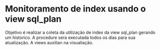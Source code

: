 # Monitoramento de index usando o view sql_plan
Objetivo é realizar a coleta da utilização de index da view sql_plan gerando um historico.
A procedure sera executada todos os dias para sua atualização.
A views auxilian na visualiação.